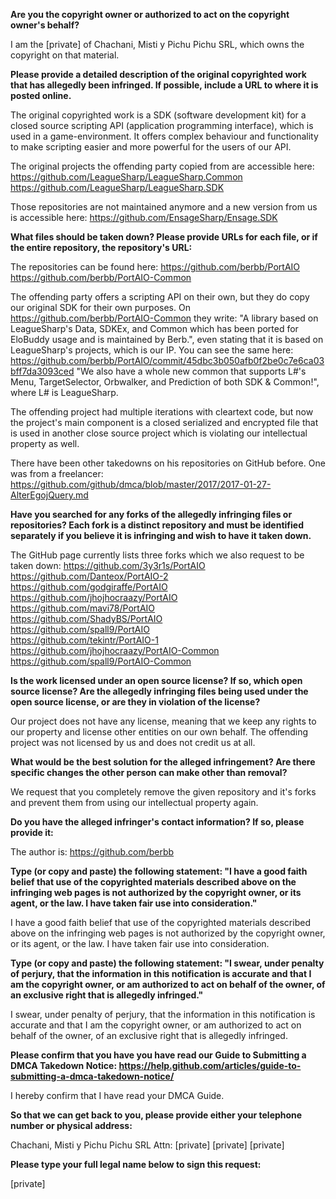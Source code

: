 **Are you the copyright owner or authorized to act on the copyright owner's behalf?**

I am the [private] of Chachani, Misti y Pichu Pichu SRL, which owns the copyright on that material.

**Please provide a detailed description of the original copyrighted work that has allegedly been infringed. If possible, include a URL to where it is posted online.**

The original copyrighted work is a SDK (software development kit) for a closed source scripting API (application programming interface), which is used in a game-environment.
It offers complex behaviour and functionality to make scripting easier and more powerful for the users of our API.

The original projects the offending party copied from are accessible here:
https://github.com/LeagueSharp/LeagueSharp.Common
https://github.com/LeagueSharp/LeagueSharp.SDK

Those repositories are not maintained anymore and a new version from us is accessible here: https://github.com/EnsageSharp/Ensage.SDK

**What files should be taken down? Please provide URLs for each file, or if the entire repository, the repository's URL:**

The repositories can be found here:
https://github.com/berbb/PortAIO
https://github.com/berbb/PortAIO-Common

The offending party offers a scripting API on their own, but they do copy our original SDK for their own purposes. On https://github.com/berbb/PortAIO-Common they write: "A library based on LeagueSharp's Data, SDKEx, and Common which has been ported for EloBuddy usage and is maintained by Berb.", even stating that it is based on LeagueSharp's projects, which is our IP. You can see the same here: https://github.com/berbb/PortAIO/commit/45dbc3b050afb0f2be0c7e6ca03bff7da3093ced "We also have a whole new common that supports L#'s Menu, TargetSelector, Orbwalker, and Prediction of both SDK & Common!", where L# is LeagueSharp.

The offending project had multiple iterations with cleartext code, but now the project's main component is a closed serialized and encrypted file that is used in another close source project which is violating our intellectual property as well.

There have been other takedowns on his repositories on GitHub before. One was from a freelancer: https://github.com/github/dmca/blob/master/2017/2017-01-27-AlterEgojQuery.md

**Have you searched for any forks of the allegedly infringing files or repositories? Each fork is a distinct repository and must be identified separately if you believe it is infringing and wish to have it taken down.**

The GitHub page currently lists three forks which we also request to be taken down:
https://github.com/3y3r1s/PortAIO  
https://github.com/Danteox/PortAIO-2  
https://github.com/godgiraffe/PortAIO  
https://github.com/jhojhocraazy/PortAIO    
https://github.com/mavi78/PortAIO  
https://github.com/ShadyBS/PortAIO  
https://github.com/spall9/PortAIO  
https://github.com/tekintr/PortAIO-1  
https://github.com/jhojhocraazy/PortAIO-Common  
https://github.com/spall9/PortAIO-Common  

**Is the work licensed under an open source license? If so, which open source license? Are the allegedly infringing files being used under the open source license, or are they in violation of the license?**

Our project does not have any license, meaning that we keep any rights to our property and license other entities on our own behalf. The offending project was not licensed by us and does not credit us at all.

**What would be the best solution for the alleged infringement? Are there specific changes the other person can make other than removal?**

We request that you completely remove the given repository and it's forks and prevent them from using our intellectual property again.

**Do you have the alleged infringer's contact information? If so, please provide it:**

The author is: https://github.com/berbb

**Type (or copy and paste) the following statement: "I have a good faith belief that use of the copyrighted materials described above on the infringing web pages is not authorized by the copyright owner, or its agent, or the law. I have taken fair use into consideration."**

I have a good faith belief that use of the copyrighted materials described above on the infringing web pages is not authorized by the copyright owner, or its agent, or the law. I have taken fair use into consideration.

**Type (or copy and paste) the following statement: "I swear, under penalty of perjury, that the information in this notification is accurate and that I am the copyright owner, or am authorized to act on behalf of the owner, of an exclusive right that is allegedly infringed."**

I swear, under penalty of perjury, that the information in this notification is accurate and that I am the copyright owner, or am authorized to act on behalf of the owner, of an exclusive right that is allegedly infringed.

**Please confirm that you have you have read our Guide to Submitting a DMCA Takedown Notice: https://help.github.com/articles/guide-to-submitting-a-dmca-takedown-notice/**

I hereby confirm that I have read your DMCA Guide.

**So that we can get back to you, please provide either your telephone number or physical address:**

Chachani, Misti y Pichu Pichu SRL
Attn: [private]
[private]
[private]

**Please type your full legal name below to sign this request:**

[private]
